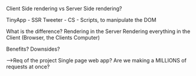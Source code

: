 Client Side rendering vs Server Side rendering?

TinyApp - SSR
Tweeter - CS - Scripts, to manipulate the DOM

What is the difference?
Rendering in the Server
Rendering everything in the Client (Browser, the Clients Computer)

Benefits? Downsides?

-->Req of the project
Single page web app?
Are we making a MILLIONS of requests at once?
